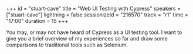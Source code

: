 +++
id = "stuart-cave"
title = "Web UI Testing with Cypress"
speakers = ["stuart-cave"]
lightning = false
sessionizeId = "216570"
track = "r1"
time = "17:00"
duration = 15
+++

You may, or may not have heard of Cypress as a UI testing tool.  I want to give you a brief overview of my experiences so far and draw some comparisons to traditional tools such as Selenium.